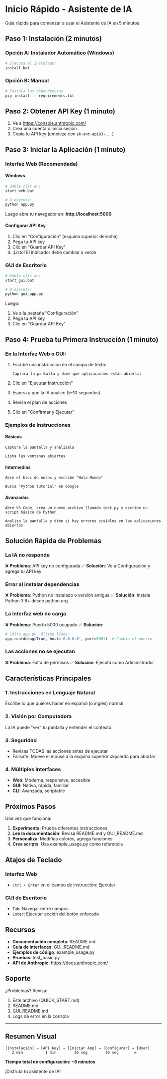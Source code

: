 # Inicio Rápido - Asistente de IA

Guía rápida para comenzar a usar el Asistente de IA en 5 minutos.

## Paso 1: Instalación (2 minutos)

### Opción A: Instalador Automático (Windows)
```bash
# Ejecuta el instalador
install.bat
```

### Opción B: Manual
```bash
# Instala las dependencias
pip install -r requirements.txt
```

## Paso 2: Obtener API Key (1 minuto)

1. Ve a https://console.anthropic.com/
2. Crea una cuenta o inicia sesión
3. Copia tu API key (empieza con `sk-ant-api03-...`)

## Paso 3: Iniciar la Aplicación (1 minuto)

### Interfaz Web (Recomendada)

#### Windows
```bash
# Doble clic en:
start_web.bat

# O ejecuta:
python app.py
```

Luego abre tu navegador en: **http://localhost:5000**

#### Configurar API Key
1. Clic en "Configuración" (esquina superior derecha)
2. Pega tu API key
3. Clic en "Guardar API Key"
4. ¡Listo! El indicador debe cambiar a verde

### GUI de Escritorio

```bash
# Doble clic en:
start_gui.bat

# O ejecuta:
python gui_app.py
```

Luego:
1. Ve a la pestaña "Configuración"
2. Pega tu API key
3. Clic en "Guardar API Key"

## Paso 4: Prueba tu Primera Instrucción (1 minuto)

### En la Interfaz Web o GUI:

1. Escribe una instrucción en el campo de texto:
   ```
   Captura la pantalla y dime qué aplicaciones están abiertas
   ```

2. Clic en "Ejecutar Instrucción"

3. Espera a que la IA analice (5-10 segundos)

4. Revisa el plan de acciones

5. Clic en "Confirmar y Ejecutar"

### Ejemplos de Instrucciones

#### Básicas
```
Captura la pantalla y analízala
```

```
Lista las ventanas abiertas
```

#### Intermedias
```
Abre el bloc de notas y escribe "Hola Mundo"
```

```
Busca "Python tutorial" en Google
```

#### Avanzadas
```
Abre VS Code, crea un nuevo archivo llamado test.py y escribe un script básico de Python
```

```
Analiza la pantalla y dime si hay errores visibles en las aplicaciones abiertas
```

## Solución Rápida de Problemas

### La IA no responde
❌ **Problema**: API key no configurada
✅ **Solución**: Ve a Configuración y agrega tu API key

### Error al instalar dependencias
❌ **Problema**: Python no instalado o versión antigua
✅ **Solución**: Instala Python 3.8+ desde python.org

### La interfaz web no carga
❌ **Problema**: Puerto 5000 ocupado
✅ **Solución**:
```python
# Edita app.py, última línea:
app.run(debug=True, host='0.0.0.0', port=5001)  # Cambia el puerto
```

### Las acciones no se ejecutan
❌ **Problema**: Falta de permisos
✅ **Solución**: Ejecuta como Administrador

## Características Principales

### 1. Instrucciones en Lenguaje Natural
Escribe lo que quieres hacer en español (o inglés) normal.

### 2. Visión por Computadora
La IA puede "ver" tu pantalla y entender el contexto.

### 3. Seguridad
- Revisas TODAS las acciones antes de ejecutar
- Failsafe: Mueve el mouse a la esquina superior izquierda para abortar

### 4. Múltiples Interfaces
- **Web**: Moderna, responsive, accesible
- **GUI**: Nativa, rápida, familiar
- **CLI**: Avanzada, scriptable

## Próximos Pasos

Una vez que funciona:

1. **Experimenta**: Prueba diferentes instrucciones
2. **Lee la documentación**: Revisa README.md y GUI_README.md
3. **Personaliza**: Modifica colores, agrega funciones
4. **Crea scripts**: Usa example_usage.py como referencia

## Atajos de Teclado

### Interfaz Web
- `Ctrl + Enter` en el campo de instrucción: Ejecutar

### GUI de Escritorio
- `Tab`: Navegar entre campos
- `Enter`: Ejecutar acción del botón enfocado

## Recursos

- **Documentación completa**: README.md
- **Guía de interfaces**: GUI_README.md
- **Ejemplos de código**: example_usage.py
- **Pruebas**: test_basic.py
- **API de Anthropic**: https://docs.anthropic.com/

## Soporte

¿Problemas? Revisa:
1. Este archivo (QUICK_START.md)
2. README.md
3. GUI_README.md
4. Logs de error en la consola

---

## Resumen Visual

```
[Instalación] → [API Key] → [Iniciar App] → [Configurar] → [Usar]
   2 min          1 min        30 seg        30 seg       ∞
```

**Tiempo total de configuración: ~5 minutos**

¡Disfruta tu asistente de IA!
